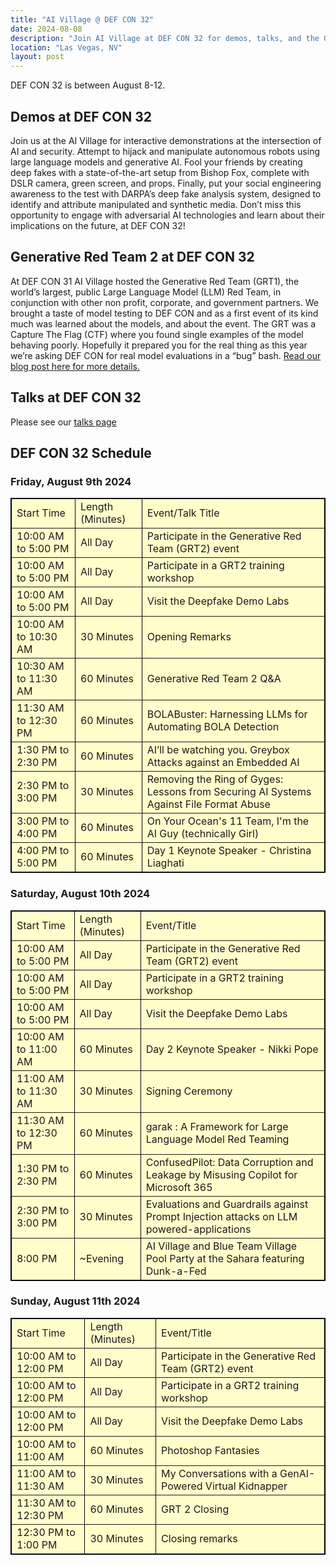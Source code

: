 ```yaml
---
title: "AI Village @ DEF CON 32"
date: 2024-08-08
description: "Join AI Village at DEF CON 32 for demos, talks, and the Generative Red Team 2 challenge."
location: "Las Vegas, NV"
layout: post
---
```


DEF CON 32 is between August 8-12.

## Demos at DEF CON 32

Join us at the AI Village for interactive demonstrations at the intersection of AI and security. Attempt to hijack and manipulate autonomous robots using large language models and generative AI. Fool your friends by creating deep fakes with a state-of-the-art setup from Bishop Fox, complete with DSLR camera, green screen, and props. Finally, put your social engineering awareness to the test with DARPA’s deep fake analysis system, designed to identify and attribute manipulated and synthetic media. Don’t miss this opportunity to engage with adversarial AI technologies and learn about their implications on the future, at DEF CON 32!

## Generative Red Team 2 at DEF CON 32

At DEF CON 31 AI Village hosted the Generative Red Team (GRT1), the world’s largest, public Large Language Model (LLM) Red Team, in conjunction with other non profit, corporate, and government partners. We brought a taste of model testing to DEF CON and as a first event of its kind much was learned about the models, and about the event. The GRT was a Capture The Flag (CTF) where you found single examples of the model behaving poorly. Hopefully it prepared you for the real thing as this year we’re asking DEF CON for real model evaluations in a “bug” bash. [Read our blog post here for more details.](https://aivillage.org/generative%20red%20team/generative-red-team-2/)

## Talks at DEF CON 32

Please see our [talks page](https://aivillage.org/events/2024_talks)

## DEF CON 32 Schedule

### Friday, August 9th 2024

<table border="1" bordercolor="020202" style="background-color:FFFFCC" width="100%" cellpadding="3" cellspacing="3">
<tr><td>Start Time</td><td>Length (Minutes)</td><td>Event/Talk Title</td></tr>
<tr><td>10:00 AM to 5:00 PM</td><td>All Day</td><td>Participate in the Generative Red Team (GRT2) event</td></tr>
<tr><td>10:00 AM to 5:00 PM</td><td>All Day</td><td>Participate in a GRT2 training workshop</td></tr>
<tr><td>10:00 AM to 5:00 PM</td><td>All Day</td><td>Visit the Deepfake Demo Labs</td></tr>
<tr><td>10:00 AM to 10:30 AM</td><td>30 Minutes</td><td>Opening Remarks</td></tr>
<tr><td>10:30 AM to 11:30 AM</td><td>60 Minutes</td><td>Generative Red Team 2 Q&A</td></tr>
<tr><td>11:30 AM to 12:30 PM</td><td>60 Minutes</td><td>BOLABuster: Harnessing LLMs for Automating BOLA Detection</td></tr>
<tr><td>1:30 PM to 2:30 PM</td><td>60 Minutes</td><td>AI’ll be watching you. Greybox Attacks against an Embedded AI</td></tr>
<tr><td>2:30 PM to 3:00 PM</td><td>30 Minutes</td><td>Removing the Ring of Gyges: Lessons from Securing AI Systems Against File Format Abuse</td></tr>
<tr><td>3:00 PM to 4:00 PM</td><td>60 Minutes</td><td>On Your Ocean's 11 Team, I'm the AI Guy (technically Girl)</td></tr>
<tr><td>4:00 PM to 5:00 PM</td><td>60 Minutes</td><td>Day 1 Keynote Speaker - Christina Liaghati</td></tr>
</table>

### Saturday, August 10th 2024

<table border="1" bordercolor="020202" style="background-color:FFFFCC" width="100%" cellpadding="3" cellspacing="3">
<tr><td>Start Time</td><td>Length (Minutes)</td><td>Event/Title</td></tr>
<tr><td>10:00 AM to 5:00 PM</td><td>All Day</td><td>Participate in the Generative Red Team (GRT2) event</td></tr>
<tr><td>10:00 AM to 5:00 PM</td><td>All Day</td><td>Participate in a GRT2 training workshop</td></tr>
<tr><td>10:00 AM to 5:00 PM</td><td>All Day</td><td>Visit the Deepfake Demo Labs</td></tr>
<tr><td>10:00 AM to 11:00 AM</td><td>60 Minutes</td><td>Day 2 Keynote Speaker - Nikki Pope</td></tr>
<tr><td>11:00 AM to 11:30 AM</td><td>30 Minutes</td><td>Signing Ceremony</td></tr>
<tr><td>11:30 AM to 12:30 PM</td><td>60 Minutes</td><td>garak : A Framework for Large Language Model Red Teaming</td></tr>
<tr><td>1:30 PM to 2:30 PM</td><td>60 Minutes</td><td>ConfusedPilot: Data Corruption and Leakage by Misusing Copilot for Microsoft 365</td></tr>
<tr><td>2:30 PM to 3:00 PM</td><td>30 Minutes</td><td>Evaluations and Guardrails against Prompt Injection attacks on LLM powered-applications</td></tr>
<tr><td>8:00 PM</td><td>~Evening</td><td>AI Village and Blue Team Village Pool Party at the Sahara featuring Dunk-a-Fed</td></tr>
</table>

### Sunday, August 11th 2024

<table border="1" bordercolor="020202" style="background-color:FFFFCC" width="100%" cellpadding="3" cellspacing="3">
<tr><td>Start Time</td><td>Length (Minutes)</td><td>Event/Title</td></tr>
<tr><td>10:00 AM to 12:00 PM</td><td>All Day</td><td>Participate in the Generative Red Team (GRT2) event</td></tr>
<tr><td>10:00 AM to 12:00 PM</td><td>All Day</td><td>Participate in a GRT2 training workshop</td></tr>
<tr><td>10:00 AM to 12:00 PM</td><td>All Day</td><td>Visit the Deepfake Demo Labs</td></tr>
<tr><td>10:00 AM to 11:00 AM</td><td>60 Minutes</td><td>Photoshop Fantasies</td></tr>
<tr><td>11:00 AM to 11:30 AM</td><td>30 Minutes</td><td>My Conversations with a GenAI-Powered Virtual Kidnapper</td></tr>
<tr><td>11:30 AM to 12:30 PM</td><td>60 Minutes</td><td>GRT 2 Closing</td></tr>
<tr><td>12:30 PM to 1:00 PM</td><td>30 Minutes</td><td>Closing remarks</td></tr>
</table>
